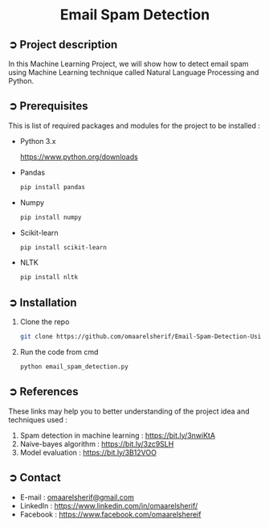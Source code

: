 
<!-- PROJECT TITLE -->
<h1 align="center">Email Spam Detection</h1>

<!-- PROJECT DESCRIPTION -->
## ➲ Project description
In this Machine Learning Project, we will show how to detect email spam using Machine Learning technique called Natural Language Processing and Python.

<!-- PREREQUISTIES -->
## ➲ Prerequisites
This is list of required packages and modules for the project to be installed :
* Python 3.x

  <https://www.python.org/downloads>
  
* Pandas 
  ```sh
  pip install pandas
  ```
* Numpy
  ```sh
  pip install numpy
  ```
* Scikit-learn
  ```sh
  pip install scikit-learn
  ```
* NLTK
  ```sh
  pip install nltk
  ```

<!-- INSTALLATION -->
## ➲ Installation
1. Clone the repo
   ```sh
   git clone https://github.com/omaarelsherif/Email-Spam-Detection-Using-Machine-Learning.git
   ```
2. Run the code from cmd
   ```sh
   python email_spam_detection.py
   ```
   
<!-- REFERENCES -->
## ➲ References
These links may help you to better understanding of the project idea and techniques used :
1. Spam detection in machine learning : https://bit.ly/3nwiKtA
2. Naive-bayes algorithm : https://bit.ly/3zc9SLH
3. Model evaluation : https://bit.ly/3B12VOO

<!-- CONTACT -->
## ➲ Contact
- E-mail   : [omaarelsherif@gmail.com](mailto:omaarelsherif@gmail.com)
- LinkedIn : https://www.linkedin.com/in/omaarelsherif/
- Facebook : https://www.facebook.com/omaarelshereif
